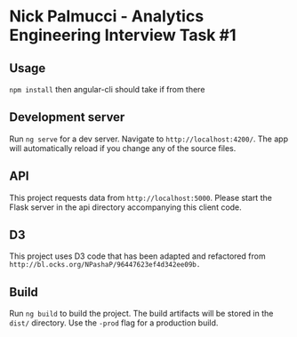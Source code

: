 # Nick Palmucci - Analytics Engineering Interview Task #1

## Usage
`npm install` then angular-cli should take if from there

## Development server

Run `ng serve` for a dev server. Navigate to `http://localhost:4200/`. The app will automatically reload if you change any of the source files.

## API

This project requests data from `http://localhost:5000`. Please start the Flask
server in the api directory accompanying this client code.

## D3

This project uses D3 code that has been adapted and refactored from `http://bl.ocks.org/NPashaP/96447623ef4d342ee09b.`

## Build

Run `ng build` to build the project. The build artifacts will be stored in the `dist/` directory. Use the `-prod` flag for a production build.

